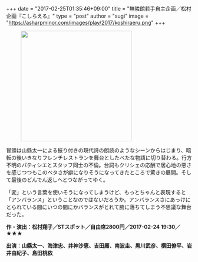 +++
date = "2017-02-25T01:35:46+09:00"
title = "無隣館若手自主企画／松村企画『こしらえる』"
type = "post"
author = "sugi"
image = "https://asharpminor.com/images/play/2017/koshiraeru.png"
+++
<figure class="alignleft"><img src="/images/play/2017/koshiraeru.png" alt="" style="width: 300px !important;"></figure>

冒頭は山縣太一による振り付きの現代詩の朗読のようなシーンからはじまり、暗転の後いきなりフレンチレストランを舞台としたべたな物語に切り替わる。行方不明のパティシエとスタッフ同士の不倫。台詞もクリシェの応酬で居心地の悪さを感じつつもこのベタさが癖になりそうになってきたところで驚きの展開。そして最後のどんでん返しへとつながってゆく。

「変」という言葉を使いそうになってしまうけど、もっとちゃんと表現すると「アンバランス」ということなのではないだろうか。アンバランスさにあっけにとられている間にいつの間にかバランスがとれて腑に落ちてしまう不思議な舞台だった。

**作・演出：松村翔子／STスポット／自由席2800円／2017-02-24 19:30／★★★**

**出演：山縣太一、海津忠、井神沙恵、吉田庸、南波圭、黒川武彦、横田僚平、岩井由紀子、島田桃依**
